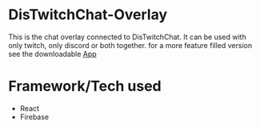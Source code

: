# DisTwitchChat-Overlay
This is the chat overlay connected to DisTwitchChat. It can be used with only twitch, only discord or both together. for a more feature filled version see the downloadable [App](https://github.com/DisTwitchChat/App)

# Framework/Tech used
* React
* Firebase
